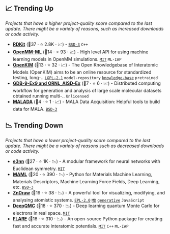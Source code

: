 ## 📈 Trending Up

_Projects that have a higher project-quality score compared to the last update. There might be a variety of reasons, such as increased downloads or code activity._

- <b><a href="https://github.com/rdkit/rdkit">RDKit</a></b> (🥇37 ·  ⭐ 2.8K · 📈) -  <code><a href="http://bit.ly/3aKzpTv">BSD-3</a></code> <code>C++</code>
- <b><a href="https://github.com/openmm/openmm-ml">OpenMM-ML</a></b> (🥉14 ·  ⭐ 93 · 📈) - High level API for using machine learning models in OpenMM simulations. <code><a href="http://bit.ly/34MBwT8">MIT</a></code> <code>ML-IAP</code>
- <b><a href="https://openkim.org/">OpenKIM</a></b> (🥈13 ·  ⭐ 32 · 📈) - The Open Knowledgebase of Interatomic Models (OpenKIM) aims to be an online resource for standardized testing, long-.. <code><a href="https://tldrlegal.com/search?q=LGPL-2.1">LGPL-2.1</a></code> <code>model-repository</code> <a href="https://en.wikipedia.org/wiki/Knowledge_base"><code>knowledge-base</code></a> <code>pretrained</code>
- <b><a href="https://github.com/ORNL/Analysis-of-Large-Scale-Molecular-Datasets-with-Python">GDB-9-Ex9 and ORNL_AISD-Ex</a></b> (🥉7 ·  ⭐ 6 · 📈) - Distributed computing workflow for generation and analysis of large scale molecular datasets obtained running multi-.. <code>Unlicensed</code>
- <b><a href="https://github.com/mala-project/malada">MALADA</a></b> (🥉4 ·  ⭐ 1 · 📈) - MALA Data Acquisition: Helpful tools to build data for MALA. <code><a href="http://bit.ly/3aKzpTv">BSD-3</a></code>

## 📉 Trending Down

_Projects that have a lower project-quality score compared to the last update. There might be a variety of reasons such as decreased downloads or code activity._

- <b><a href="https://github.com/e3nn/e3nn">e3nn</a></b> (🥇27 ·  ⭐ 1K · 📉) - A modular framework for neural networks with Euclidean symmetry. <code><a href="http://bit.ly/34MBwT8">MIT</a></code>
- <b><a href="https://github.com/materialsvirtuallab/maml">MAML</a></b> (🥈20 ·  ⭐ 390 · 📉) - Python for Materials Machine Learning, Materials Descriptors, Machine Learning Force Fields, Deep Learning, etc. <code><a href="http://bit.ly/3aKzpTv">BSD-3</a></code>
- <b><a href="https://github.com/zincware/ZnDraw">ZnDraw</a></b> (🥈19 ·  ⭐ 38 · 📉) - A powerful tool for visualizing, modifying, and analysing atomistic systems. <code><a href="http://bit.ly/2M0xmjV">EPL-2.0</a></code> <a href="https://en.wikipedia.org/wiki/Molecular_dynamics"><code>MD</code></a> <a href="https://en.wikipedia.org/wiki/Generative_model"><code>generative</code></a> <code>JavaScript</code>
- <b><a href="https://github.com/deepqmc/deepqmc">DeepQMC</a></b> (🥇18 ·  ⭐ 370 · 📉) - Deep learning quantum Monte Carlo for electrons in real space. <code><a href="http://bit.ly/34MBwT8">MIT</a></code>
- <b><a href="https://github.com/mir-group/flare">FLARE</a></b> (🥇18 ·  ⭐ 310 · 📉) - An open-source Python package for creating fast and accurate interatomic potentials. <code><a href="http://bit.ly/34MBwT8">MIT</a></code> <code>C++</code> <code>ML-IAP</code>

